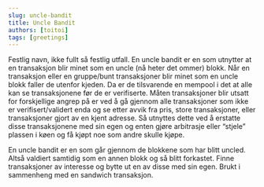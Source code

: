 ```yaml
---
slug: uncle-bandit
title: Uncle Bandit
authors: [toitoi]
tags: [greetings]
---
```


Festlig navn, ikke fullt så festlig utfall. En uncle bandit er en som utnytter at en transaksjon blir minet som en uncle (nå heter det ommer) blokk. Når en transaksjon eller en gruppe/bunt transaksjoner blir minet som en uncle blokk faller de utenfor kjeden. Da er de tilsvarende en mempool i det at alle kan se transaksjonene før de er verifiserte. Måten transaksjoner blir utsatt for forskjellige angrep på er ved å gå gjennom alle transaksjoner som ikke er verifisert/validert enda og se etter avvik fra pris, store transaksjoner, eller transaksjoner gjort av en kjent adresse. Så utnyttes dette ved å erstatte disse transaksjonene med sin egen og enten gjøre arbitrasje eller “stjele” plassen i køen og få kjøpt noe som andre skulle kjøpe.

En uncle bandit er en som går gjennom de blokkene som har blitt uncled. Altså valdiert samtidig som en annen blokk og så blitt forkastet. Finne transaksjoner av interesse og bytte ut en av disse med sin egen. Brukt i sammenheng med en sandwich transaksjon.

